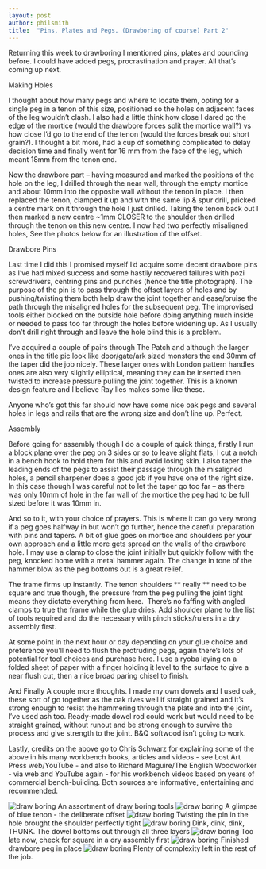 ```yaml
---
layout: post
author: philsmith
title:  "Pins, Plates and Pegs. (Drawboring of course) Part 2"
---
```


Returning this week to drawboring I mentioned pins, plates and pounding before. I could have added pegs, procrastination and prayer. All that’s coming up next.

Making Holes

I thought about how many pegs and where to locate them, opting for a single peg in a tenon of this size, positioned so the holes on adjacent faces of the leg wouldn’t clash. I also had a little think how close I dared go the edge of the mortice (would the drawbore forces split the mortice wall?) vs how close I’d go to the end of the tenon (would the forces break out short grain?). I thought a bit more, had a cup of something complicated to delay decision time and finally went for 16 mm from the face of the leg, which meant 18mm from the tenon end.

Now the drawbore part – having measured and marked the positions of the hole on the leg, I drilled through the near wall, through the empty mortice and about 10mm into the opposite wall without the tenon in place. I then replaced the tenon, clamped it up and with the same lip & spur drill, pricked a centre mark on it through the hole I just drilled. Taking the tenon back out I then marked a new centre ~1mm CLOSER to the shoulder then drilled through the tenon on this new centre. I now had two perfectly misaligned holes, See the photos below for an illustration of the offset.

Drawbore Pins

Last time I did this I promised myself I’d acquire some decent drawbore pins as I’ve had mixed success and some hastily recovered failures with pozi screwdrivers, centring pins and punches (hence the title photograph). The purpose of the pin is to pass through the offset layers of holes and by pushing/twisting them both help draw the joint together and ease/bruise the path through the misaligned holes for the subsequent peg. The improvised tools either blocked on the outside hole before doing anything much inside or needed to pass too far through the holes before widening up. As I usually don’t drill right through and leave the hole blind this is a problem.

I’ve acquired a couple of pairs through The Patch and although the larger ones in the title pic look like door/gate/ark sized monsters the end 30mm of the taper did the job nicely. These larger ones with London pattern handles ones are also very slightly elliptical, meaning they can be inserted then twisted to increase pressure pulling the joint together. This is a known design feature and I believe Ray Iles makes some like these.

Anyone who’s got this far should now have some nice oak pegs and several holes in legs and rails that are the wrong size and don’t line up. Perfect.

Assembly

Before going for assembly though I do a couple of quick things, firstly I run a block plane over the peg on 3 sides or so to leave slight flats, I cut a notch in a bench hook to hold them for this and avoid losing skin. I also taper the leading ends of the pegs to assist their passage through the misaligned holes, a pencil sharpener does a good job if you have one of the right size. In this case though I was careful not to let the taper go too far – as there was only 10mm of hole in the far wall of the mortice the peg had to be full sized before it was 10mm in.

And so to it, with your choice of prayers. This is where it can go very wrong if a peg goes halfway in but won’t go further, hence the careful preparation with pins and tapers. A bit of glue goes on mortice and shoulders per your own approach and a little more gets spread on the walls of the drawbore hole. I may use a clamp to close the joint initially but quickly follow with the peg, knocked home with a metal hammer again. The change in tone of the hammer blow as the peg bottoms out is a great relief.

The frame firms up instantly. The tenon shoulders ** really ** need to be square and true though, the pressure from the peg pulling the joint tight means they dictate everything from here.  There’s no faffing with angled clamps to true the frame while the glue dries. Add shoulder plane to the list of tools required and do the necessary with pinch sticks/rulers in a dry assembly first.

At some point in the next hour or day depending on your glue choice and preference you’ll need to flush the protruding pegs, again there’s lots of potential for tool choices and purchase here. I use a ryoba laying on a folded sheet of paper with a finger holding it level to the surface to give a near flush cut, then a nice broad paring chisel to finish.

And Finally
A couple more thoughts. I made my own dowels and I used oak, these sort of go together as the oak rives well if straight grained and it’s strong enough to resist the hammering through the plate and into the joint, I’ve used ash too. Ready-made dowel rod could work but would need to be straight grained, without runout and be strong enough to survive the process and give strength to the joint. B&Q softwood isn’t going to work.

Lastly, credits on the above go to Chris Schwarz for explaining some of the above in his many workbench books, articles and videos - see Lost Art Press web/YouTube - and also to Richard Maguire/The English Woodworker - via web and YouTube again - for his workbench videos based on years of commercial bench-building. Both sources are informative, entertaining and recommended.

![draw boring](/assets/images/drawboring2/1.jpg)
An assortment of draw boring tools
![draw boring](/assets/images/drawboring2/2.jpg)
A glimpse of blue tenon - the deliberate offset
![draw boring](/assets/images/drawboring2/3.jpg)
Twisting the pin in the hole brought the shoulder perfectly tight
![draw boring](/assets/images/drawboring2/4.jpg)
Dink, dink, dink, THUNK. The dowel bottoms out through all three layers
![draw boring](/assets/images/drawboring2/5.jpg)
Too late now, check for square in a dry assembly first
![draw boring](/assets/images/drawboring2/6.jpg)
Finished drawbore peg in place
![draw boring](/assets/images/drawboring2/7.jpg)
Plenty of complexity left in the rest of the job.
